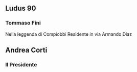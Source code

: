 ## Ludus 90
### Tommaso Fini
Nella leggenda di Compiobbi
Residente in via Armando Diaz
## Andrea Corti
### Il Presidente

